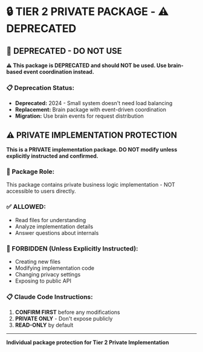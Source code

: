 # 🔒 TIER 2 PRIVATE PACKAGE - ⚠️ DEPRECATED

## 🚫 DEPRECATED - DO NOT USE

**⚠️ This package is DEPRECATED and should NOT be used. Use brain-based event coordination instead.**

### 📋 Deprecation Status:
- **Deprecated:** 2024 - Small system doesn't need load balancing
- **Replacement:** Brain package with event-driven coordination
- **Migration:** Use brain events for request distribution

## ⚠️ PRIVATE IMPLEMENTATION PROTECTION

**This is a PRIVATE implementation package. DO NOT modify unless explicitly instructed and confirmed.**

### 🎯 Package Role:

This package contains private business logic implementation - NOT accessible to users directly.

### ✅ ALLOWED:

- Read files for understanding
- Analyze implementation details
- Answer questions about internals

### 🚫 FORBIDDEN (Unless Explicitly Instructed):

- Creating new files
- Modifying implementation code
- Changing privacy settings
- Exposing to public API

### 📋 Claude Code Instructions:

1. **CONFIRM FIRST** before any modifications
2. **PRIVATE ONLY** - Don't expose publicly
3. **READ-ONLY** by default

---

**Individual package protection for Tier 2 Private Implementation**
